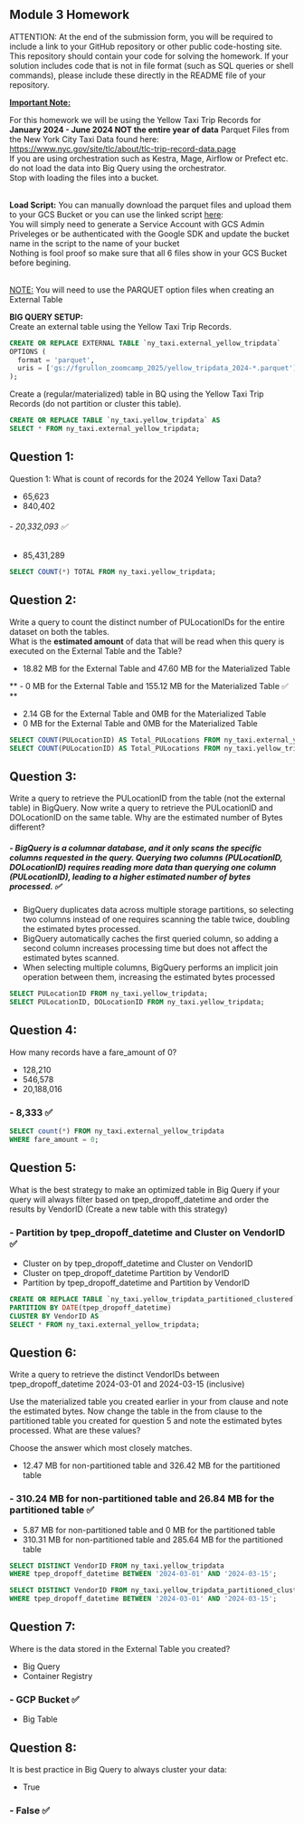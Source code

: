 ## Module 3 Homework

ATTENTION: At the end of the submission form, you will be required to include a link to your GitHub repository or other public code-hosting site.
This repository should contain your code for solving the homework. If your solution includes code that is not in file format (such as SQL queries or
shell commands), please include these directly in the README file of your repository.

<b><u>Important Note:</b></u> <p> For this homework we will be using the Yellow Taxi Trip Records for **January 2024 - June 2024 NOT the entire year of data**
Parquet Files from the New York
City Taxi Data found here: </br> https://www.nyc.gov/site/tlc/about/tlc-trip-record-data.page </br>
If you are using orchestration such as Kestra, Mage, Airflow or Prefect etc. do not load the data into Big Query using the orchestrator.</br>
Stop with loading the files into a bucket. </br></br>

**Load Script:** You can manually download the parquet files and upload them to your GCS Bucket or you can use the linked script [here](./load_yellow_taxi_data.py):<br>
You will simply need to generate a Service Account with GCS Admin Priveleges or be authenticated with the Google SDK and update the bucket name in the script to the name of your bucket<br>
Nothing is fool proof so make sure that all 6 files show in your GCS Bucket before begining.</br><br>

<u>NOTE:</u> You will need to use the PARQUET option files when creating an External Table</br>

<b>BIG QUERY SETUP:</b></br>
Create an external table using the Yellow Taxi Trip Records. </br>

```sql
CREATE OR REPLACE EXTERNAL TABLE `ny_taxi.external_yellow_tripdata`
OPTIONS (
  format = 'parquet',
  uris = ['gs://fgrullon_zoomcamp_2025/yellow_tripdata_2024-*.parquet']
);
```

Create a (regular/materialized) table in BQ using the Yellow Taxi Trip Records (do not partition or cluster this table). </br>

```sql
CREATE OR REPLACE TABLE `ny_taxi.yellow_tripdata` AS
SELECT * FROM ny_taxi.external_yellow_tripdata;
```

</p>

## Question 1:

Question 1: What is count of records for the 2024 Yellow Taxi Data?

- 65,623
- 840,402

###### - 20,332,093 ✅

- 85,431,289

```sql
SELECT COUNT(*) TOTAL FROM ny_taxi.yellow_tripdata;
```

## Question 2:

Write a query to count the distinct number of PULocationIDs for the entire dataset on both the tables.</br>
What is the **estimated amount** of data that will be read when this query is executed on the External Table and the Table?

- 18.82 MB for the External Table and 47.60 MB for the Materialized Table

** - 0 MB for the External Table and 155.12 MB for the Materialized Table ✅ **

- 2.14 GB for the External Table and 0MB for the Materialized Table
- 0 MB for the External Table and 0MB for the Materialized Table

```sql
SELECT COUNT(PULocationID) AS Total_PULocations FROM ny_taxi.external_yellow_tripdata group by PULocationID; -- 0 MB
SELECT COUNT(PULocationID) AS Total_PULocations FROM ny_taxi.yellow_tripdata group by PULocationID; -- 155.12 MB
```

## Question 3:

Write a query to retrieve the PULocationID from the table (not the external table) in BigQuery. Now write a query to retrieve the PULocationID and DOLocationID on the same table. Why are the estimated number of Bytes different?

##### - BigQuery is a columnar database, and it only scans the specific columns requested in the query. Querying two columns (PULocationID, DOLocationID) requires reading more data than querying one column (PULocationID), leading to a higher estimated number of bytes processed. ✅

- BigQuery duplicates data across multiple storage partitions, so selecting two columns instead of one requires scanning the table twice,
  doubling the estimated bytes processed.
- BigQuery automatically caches the first queried column, so adding a second column increases processing time but does not affect the estimated bytes scanned.
- When selecting multiple columns, BigQuery performs an implicit join operation between them, increasing the estimated bytes processed

```sql
SELECT PULocationID FROM ny_taxi.yellow_tripdata;
SELECT PULocationID, DOLocationID FROM ny_taxi.yellow_tripdata;
```

## Question 4:

How many records have a fare_amount of 0?

- 128,210
- 546,578
- 20,188,016

### - 8,333 ✅

```sql
SELECT count(*) FROM ny_taxi.external_yellow_tripdata
WHERE fare_amount = 0;
```

## Question 5:

What is the best strategy to make an optimized table in Big Query if your query will always filter based on tpep_dropoff_datetime and order the results by VendorID (Create a new table with this strategy)

### - Partition by tpep_dropoff_datetime and Cluster on VendorID ✅

- Cluster on by tpep_dropoff_datetime and Cluster on VendorID
- Cluster on tpep_dropoff_datetime Partition by VendorID
- Partition by tpep_dropoff_datetime and Partition by VendorID

```sql
CREATE OR REPLACE TABLE `ny_taxi.yellow_tripdata_partitioned_clustered`
PARTITION BY DATE(tpep_dropoff_datetime)
CLUSTER BY VendorID AS
SELECT * FROM ny_taxi.external_yellow_tripdata;
```

## Question 6:

Write a query to retrieve the distinct VendorIDs between tpep_dropoff_datetime
2024-03-01 and 2024-03-15 (inclusive)</br>

Use the materialized table you created earlier in your from clause and note the estimated bytes. Now change the table in the from clause to the partitioned table you created for question 5 and note the estimated bytes processed. What are these values? </br>

Choose the answer which most closely matches.</br>

- 12.47 MB for non-partitioned table and 326.42 MB for the partitioned table

### - 310.24 MB for non-partitioned table and 26.84 MB for the partitioned table ✅

- 5.87 MB for non-partitioned table and 0 MB for the partitioned table
- 310.31 MB for non-partitioned table and 285.64 MB for the partitioned table

```sql
SELECT DISTINCT VendorID FROM ny_taxi.yellow_tripdata
WHERE tpep_dropoff_datetime BETWEEN '2024-03-01' AND '2024-03-15';

SELECT DISTINCT VendorID FROM ny_taxi.yellow_tripdata_partitioned_clustered
WHERE tpep_dropoff_datetime BETWEEN '2024-03-01' AND '2024-03-15';
```

## Question 7:

Where is the data stored in the External Table you created?

- Big Query
- Container Registry

### - GCP Bucket ✅

- Big Table

## Question 8:

It is best practice in Big Query to always cluster your data:

- True

### - False ✅
